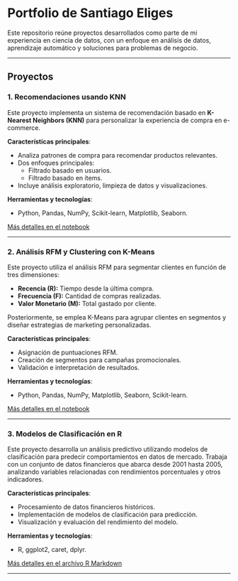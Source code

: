 # Portfolio de Santiago Eliges

Este repositorio reúne proyectos desarrollados como parte de mi experiencia en ciencia de datos, con un enfoque en análisis de datos, aprendizaje automático y soluciones para problemas de negocio.

---

## Proyectos

### 1. Recomendaciones usando KNN
Este proyecto implementa un sistema de recomendación basado en **K-Nearest Neighbors (KNN)** para personalizar la experiencia de compra en e-commerce.

**Características principales**:
- Analiza patrones de compra para recomendar productos relevantes.
- Dos enfoques principales:
  - Filtrado basado en usuarios.
  - Filtrado basado en ítems.
- Incluye análisis exploratorio, limpieza de datos y visualizaciones.

**Herramientas y tecnologías**:
- Python, Pandas, NumPy, Scikit-learn, Matplotlib, Seaborn.

[Más detalles en el notebook](https://github.com/santieliges/PortfolioPersonal/blob/main/SistemaDeRecomendacionBasadoEnKNN/Recomendaciones%20usando%20KNN.ipynb)

---

### 2. Análisis RFM y Clustering con K-Means
Este proyecto utiliza el análisis RFM para segmentar clientes en función de tres dimensiones:
- **Recencia (R):** Tiempo desde la última compra.
- **Frecuencia (F):** Cantidad de compras realizadas.
- **Valor Monetario (M):** Total gastado por cliente.

Posteriormente, se emplea K-Means para agrupar clientes en segmentos y diseñar estrategias de marketing personalizadas.

**Características principales**:
- Asignación de puntuaciones RFM.
- Creación de segmentos para campañas promocionales.
- Validación e interpretación de resultados.

**Herramientas y tecnologías**:
- Python, Pandas, NumPy, Matplotlib, Seaborn, Scikit-learn.

[Más detalles en el notebook](https://github.com/santieliges/PortfolioPersonal/blob/main/RFM%20clustering%20con%20KMeans/RFM_clustering_con_Kmeans.ipynb)

---

### 3. Modelos de Clasificación en R
Este proyecto desarrolla un análisis predictivo utilizando modelos de clasificación para predecir comportamientos en datos de mercado. Trabaja con un conjunto de datos financieros que abarca desde 2001 hasta 2005, analizando variables relacionadas con rendimientos porcentuales y otros indicadores.

**Características principales**:
- Procesamiento de datos financieros históricos.
- Implementación de modelos de clasificación para predicción.
- Visualización y evaluación del rendimiento del modelo.

**Herramientas y tecnologías**:
- R, ggplot2, caret, dplyr.

[Más detalles en el archivo R Markdown](https://github.com/santieliges/PortfolioPersonal/blob/main/Modelos%20de%20clasificaci%C3%B3n/ModelosDeClasificacion.pdf)

---
